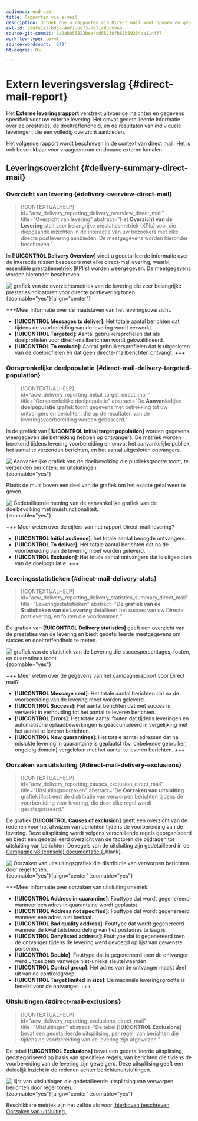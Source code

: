 ```yaml
---
audience: end-user
title: Rapporten via e-mail
description: Ontdek hoe u rapporten via Direct mail kunt openen en gebruiken
exl-id: 268fe1e3-bd5c-40f1-8973-7671cd8c9960
source-git-commit: 1a2ab055822bea4cd55230fb63b59234aa114ff7
workflow-type: tm+mt
source-wordcount: '649'
ht-degree: 0%

---
```


# Extern leveringsverslag {#direct-mail-report}

Het **Externe leveringsrapport** verstrekt uitvoerige inzichten en gegevens specifiek voor uw externe levering. Het omvat gedetailleerde informatie over de prestaties, de doeltreffendheid, en de resultaten van individuele leveringen, die een volledig overzicht aanbieden.

Het volgende rapport wordt beschreven in de context van direct mail. Het is ook beschikbaar voor vraagcentrum en douane externe kanalen.

## Leveringsoverzicht {#delivery-summary-direct-mail}

### Overzicht van levering {#delivery-overview-direct-mail}

>[!CONTEXTUALHELP]
>id="acw_delivery_reporting_delivery_overview_direct_mail"
>title="Overzicht van levering"
>abstract="Het **Overzicht van de Levering** stelt zeer belangrijke prestatiesmetriek (KPIs) voor die diepgaande inzichten in de interactie van uw bezoekers met elke directe postlevering aanbieden. De meetgegevens worden hieronder beschreven."

In **[!UICONTROL Delivery Overview]** vindt u gedetailleerde informatie over de interactie tussen bezoekers met elke direct-maillevering, waarbij essentiële prestatiemetriek (KPI&#39;s) worden weergegeven. De meetgegevens worden hieronder beschreven.

![&#x200B; grafiek van de overzichtsmetriek van de levering die zeer belangrijke prestatiesindicatoren voor directe postlevering tonen.](assets/direct-overview.png){zoomable="yes"}{align="center"}

+++Meer informatie over de maatstaven van het leveringsoverzicht.

* **[!UICONTROL Messages to deliver]**: Het totale aantal berichten dat tijdens de voorbereiding van de levering wordt verwerkt.
* **[!UICONTROL Targeted]**: Aantal gebruikersprofielen dat als doelprofielen voor direct-mailberichten wordt gekwalificeerd.
* **[!UICONTROL To exclude]**: Aantal gebruikersprofielen dat is uitgesloten van de doelprofielen en dat geen directe-mailberichten ontvangt.
+++

### Oorspronkelijke doelpopulatie {#direct-mail-delivery-targeted-population}

>[!CONTEXTUALHELP]
>id="acw_delivery_reporting_initial_target_direct_mail"
>title="Oorspronkelijke doelpopulatie"
>abstract="De **Aanvankelijke doelpopulatie** grafiek toont gegevens met betrekking tot uw ontvangers en berichten, die op de resultaten van de leveringsvoorbereiding worden gebaseerd."

In de grafiek van **[!UICONTROL Initial target population]** worden gegevens weergegeven die betrekking hebben op ontvangers. De metriek worden berekend tijdens levering voorbereiding en omvat het aanvankelijke publiek, het aantal te verzenden berichten, en het aantal uitgesloten ontvangers.

![&#x200B; Aanvankelijke grafiek van de doelbevolking die publieksgrootte toont, te verzenden berichten, en uitsluitingen.](assets/direct-mail-delivery-targeted-population.png){zoomable="yes"}

Plaats de muis boven een deel van de grafiek om het exacte getal weer te geven.

![&#x200B; Gedetailleerde mening van de aanvankelijke grafiek van de doelbevolking met muisfunctionaliteit.](assets/direct-mail-delivery-targeted-population_2.png){zoomable="yes"}

+++ Meer weten over de cijfers van het rapport Direct-mail-levering?

* **[!UICONTROL Initial audience]**: het totale aantal beoogde ontvangers.
* **[!UICONTROL To deliver]**: Het totale aantal berichten dat na de voorbereiding van de levering moet worden geleverd.
* **[!UICONTROL Exclusion]**: Het totale aantal ontvangers dat is uitgesloten van de doelpopulatie.
+++

### Leveringsstatistieken {#direct-mail-delivery-stats}

>[!CONTEXTUALHELP]
>id="acw_delivery_reporting_delivery_statistics_summary_direct_mail"
>title="Leveringsstatistieken"
>abstract="De **grafiek van de Statistieken van de Levering** detailleert het succes van uw Directe postlevering, en fouten die voorkwamen."

De grafiek van **[!UICONTROL Delivery statistics]** geeft een overzicht van de prestaties van de levering en biedt gedetailleerde meetgegevens om succes en doeltreffendheid te meten.

![&#x200B; grafiek van de statistiek van de Levering die succespercentages, fouten, en quarantines toont.](assets/direct-mail-delivery-stats.png){zoomable="yes"}

+++ Meer weten over de gegevens van het campagnerapport voor Direct mail?

* **[!UICONTROL Message sent]**: Het totale aantal berichten dat na de voorbereiding van de levering moet worden geleverd.
* **[!UICONTROL Success]**: Het aantal berichten dat met succes is verwerkt in verhouding tot het aantal te leveren berichten.
* **[!UICONTROL Errors]**: Het totale aantal fouten dat tijdens leveringen en automatische oplaadbewerkingen is geaccumuleerd in vergelijking met het aantal te leveren berichten.
* **[!UICONTROL New quarantines]**: Het totale aantal adressen dat na mislukte levering in quarantaine is geplaatst (bv. onbekende gebruiker, ongeldig domein) vergeleken met het aantal te leveren berichten.
+++

### Oorzaken van uitsluiting {#direct-mail-delivery-exclusions}

>[!CONTEXTUALHELP]
>id="acw_delivery_reporting_causes_exclusion_direct_mail"
>title="Uitsluitingsoorzaken"
>abstract="De **Oorzaken van uitsluiting** grafiek illustreert de distributie van verworpen berichten tijdens de voorbereiding voor levering, die door elke regel wordt gecategoriseerd."

De grafiek **[!UICONTROL Causes of exclusion]** geeft een overzicht van de redenen voor het afwijzen van berichten tijdens de voorbereiding van de levering. Deze uitsplitsing wordt volgens verschillende regels georganiseerd en biedt een gedetailleerd overzicht van de factoren die bijdragen tot uitsluiting van berichten. De regels van de uitsluiting zijn gedetailleerd in de [&#x200B; Campagne v8 (console) documentatie &#x200B;](https://experienceleague.adobe.com/docs/campaign/campaign-v8/send/failures/delivery-failures.html?lang=nl-NL#email-error-types){_blank}.

![&#x200B; Oorzaken van uitsluitingsgrafiek die distributie van verworpen berichten door regel tonen.](assets/direct-mail-delivery-exclusions.png){zoomable="yes"}{align="center" zoomable="yes"}

+++Meer informatie over oorzaken van uitsluitingsmetriek.

* **[!UICONTROL Address in quarantine]**: Fouttype dat wordt gegenereerd wanneer een adres in quarantaine wordt geplaatst.
* **[!UICONTROL Address not specified]**: Fouttype dat wordt gegenereerd wanneer een adres niet bestaat.
* **[!UICONTROL Bad quality address]**: Fouttype dat wordt gegenereerd wanneer de kwaliteitsbeoordeling van het postadres te laag is.
* **[!UICONTROL Denylisted address]**: Fouttype dat is gegenereerd toen de ontvanger tijdens de levering werd gevoegd op lijst van gewenste personen.
* **[!UICONTROL Double]**: Fouttype dat is gegenereerd toen de ontvanger werd uitgesloten vanwege niet-unieke sleutelwaarden.
* **[!UICONTROL Control group]**: Het adres van de ontvanger maakt deel uit van de controlegroep.
* **[!UICONTROL Target limited in size]**: De maximale leveringsgrootte is bereikt voor de ontvanger.
+++

### Uitsluitingen {#direct-mail-exclusions}

>[!CONTEXTUALHELP]
>id="acw_delivery_reporting_exclusions_direct_mail"
>title="Uitsluitingen"
>abstract="De tabel **[!UICONTROL Exclusions]** bevat een gedetailleerde uitsplitsing, per regel, van berichten die tijdens de voorbereiding van de levering zijn afgewezen."

De tabel **[!UICONTROL Exclusions]** bevat een gedetailleerde uitsplitsing, gecategoriseerd op basis van specifieke regels, van berichten die tijdens de voorbereiding van de levering zijn geweigerd. Deze uitsplitsing geeft een duidelijk inzicht in de redenen achter berichtenuitsluitingen.

![&#x200B; lijst van uitsluitingen die gedetailleerde uitsplitsing van verworpen berichten door regel tonen.](assets/direct-mail-exclusions.png){zoomable="yes"}{align="center" zoomable="yes"}

Beschikbare metriek zijn het zelfde als voor [&#x200B; hierboven beschreven Oorzaken van uitsluiting &#x200B;](#direct-mail-delivery-exclusions).